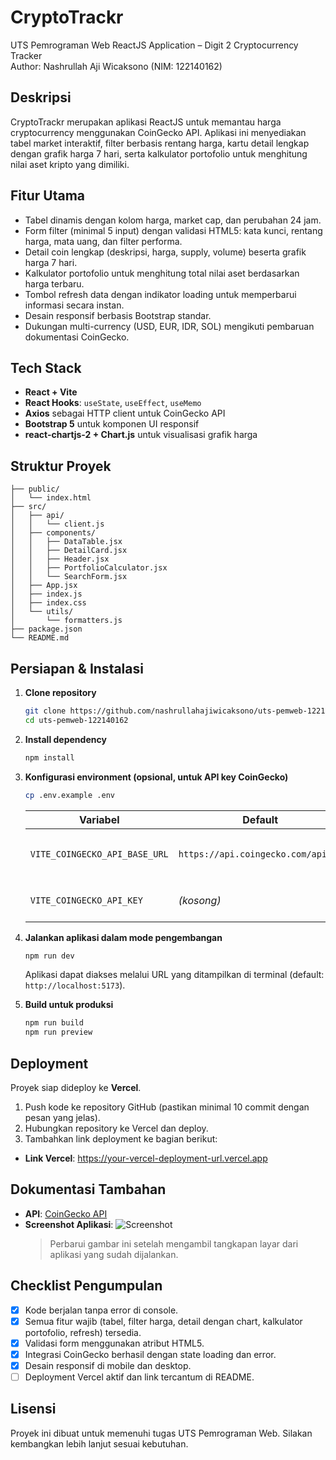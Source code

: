 # CryptoTrackr

UTS Pemrograman Web ReactJS Application – Digit 2 Cryptocurrency Tracker  
Author: Nashrullah Aji Wicaksono (NIM: 122140162)

## Deskripsi

CryptoTrackr merupakan aplikasi ReactJS untuk memantau harga cryptocurrency menggunakan CoinGecko API. Aplikasi ini menyediakan tabel market interaktif, filter berbasis rentang harga, kartu detail lengkap dengan grafik harga 7 hari, serta kalkulator portofolio untuk menghitung nilai aset kripto yang dimiliki.

## Fitur Utama

- Tabel dinamis dengan kolom harga, market cap, dan perubahan 24 jam.
- Form filter (minimal 5 input) dengan validasi HTML5: kata kunci, rentang harga, mata uang, dan filter performa.
- Detail coin lengkap (deskripsi, harga, supply, volume) beserta grafik harga 7 hari.
- Kalkulator portofolio untuk menghitung total nilai aset berdasarkan harga terbaru.
- Tombol refresh data dengan indikator loading untuk memperbarui informasi secara instan.
- Desain responsif berbasis Bootstrap standar.
- Dukungan multi-currency (USD, EUR, IDR, SOL) mengikuti pembaruan dokumentasi CoinGecko.

## Tech Stack

- **React + Vite**
- **React Hooks**: `useState`, `useEffect`, `useMemo`
- **Axios** sebagai HTTP client untuk CoinGecko API
- **Bootstrap 5** untuk komponen UI responsif
- **react-chartjs-2 + Chart.js** untuk visualisasi grafik harga

## Struktur Proyek

```
├── public/
│   └── index.html
├── src/
│   ├── api/
│   │   └── client.js
│   ├── components/
│   │   ├── DataTable.jsx
│   │   ├── DetailCard.jsx
│   │   ├── Header.jsx
│   │   ├── PortfolioCalculator.jsx
│   │   └── SearchForm.jsx
│   ├── App.jsx
│   ├── index.js
│   ├── index.css
│   └── utils/
│       └── formatters.js
├── package.json
└── README.md
```

## Persiapan & Instalasi

1. **Clone repository**
   ```bash
   git clone https://github.com/nashrullahajiwicaksono/uts-pemweb-122140162.git
   cd uts-pemweb-122140162
   ```

2. **Install dependency**
   ```bash
   npm install
   ```

3. **Konfigurasi environment (opsional, untuk API key CoinGecko)**
   ```bash
   cp .env.example .env
   ```
   | Variabel | Default | Deskripsi |
   | --- | --- | --- |
   | `VITE_COINGECKO_API_BASE_URL` | `https://api.coingecko.com/api/v3` | Ubah ke `https://pro-api.coingecko.com/api/v3` jika menggunakan Pro API. |
   | `VITE_COINGECKO_API_KEY` | _(kosong)_ | API key Pro/Demo yang akan dikirim melalui header sesuai domain. |

4. **Jalankan aplikasi dalam mode pengembangan**
   ```bash
   npm run dev
   ```
   Aplikasi dapat diakses melalui URL yang ditampilkan di terminal (default: `http://localhost:5173`).

5. **Build untuk produksi**
   ```bash
   npm run build
   npm run preview
   ```

## Deployment

Proyek siap dideploy ke **Vercel**.

1. Push kode ke repository GitHub (pastikan minimal 10 commit dengan pesan yang jelas).
2. Hubungkan repository ke Vercel dan deploy.
3. Tambahkan link deployment ke bagian berikut:

- **Link Vercel**: https://your-vercel-deployment-url.vercel.app

## Dokumentasi Tambahan

- **API**: [CoinGecko API](https://www.coingecko.com/en/api/documentation)
- **Screenshot Aplikasi**: ![Screenshot](./docs/screenshot.png)
  > Perbarui gambar ini setelah mengambil tangkapan layar dari aplikasi yang sudah dijalankan.

## Checklist Pengumpulan

- [x] Kode berjalan tanpa error di console.
- [x] Semua fitur wajib (tabel, filter harga, detail dengan chart, kalkulator portofolio, refresh) tersedia.
- [x] Validasi form menggunakan atribut HTML5.
- [x] Integrasi CoinGecko berhasil dengan state loading dan error.
- [x] Desain responsif di mobile dan desktop.
- [ ] Deployment Vercel aktif dan link tercantum di README.

## Lisensi

Proyek ini dibuat untuk memenuhi tugas UTS Pemrograman Web. Silakan kembangkan lebih lanjut sesuai kebutuhan.
